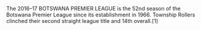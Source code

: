 The 2016–17 BOTSWANA PREMIER LEAGUE is the 52nd season of the Botswana Premier League since its establishment in 1966. Township Rollers clinched their second straight league title and 14th overall.[1]
